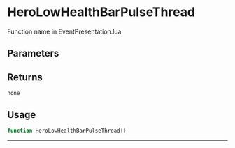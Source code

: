 # HeroLowHealthBarPulseThread
Function name in EventPresentation.lua
## Parameters

## Returns
`none`
## Usage
```lua
function HeroLowHealthBarPulseThread()
```
---
